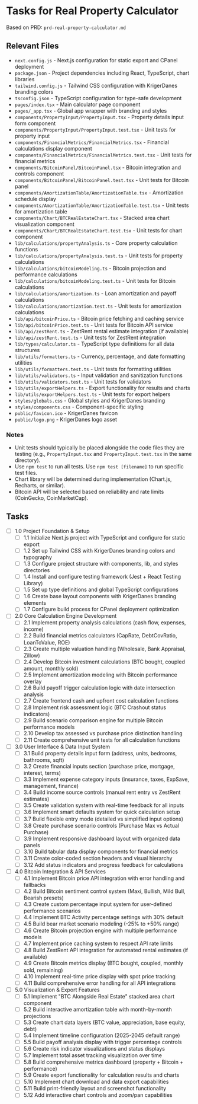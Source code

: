 # Tasks for Real Property Calculator

Based on PRD: `prd-real-property-calculator.md`

## Relevant Files

- `next.config.js` - Next.js configuration for static export and CPanel deployment
- `package.json` - Project dependencies including React, TypeScript, chart libraries
- `tailwind.config.js` - Tailwind CSS configuration with KrigerDanes branding colors
- `tsconfig.json` - TypeScript configuration for type-safe development
- `pages/index.tsx` - Main calculator page component
- `pages/_app.tsx` - Global app wrapper with branding and styles
- `components/PropertyInput/PropertyInput.tsx` - Property details input form component
- `components/PropertyInput/PropertyInput.test.tsx` - Unit tests for property input
- `components/FinancialMetrics/FinancialMetrics.tsx` - Financial calculations display component
- `components/FinancialMetrics/FinancialMetrics.test.tsx` - Unit tests for financial metrics
- `components/BitcoinPanel/BitcoinPanel.tsx` - Bitcoin integration and controls component
- `components/BitcoinPanel/BitcoinPanel.test.tsx` - Unit tests for Bitcoin panel
- `components/AmortizationTable/AmortizationTable.tsx` - Amortization schedule display
- `components/AmortizationTable/AmortizationTable.test.tsx` - Unit tests for amortization table
- `components/Chart/BTCRealEstateChart.tsx` - Stacked area chart visualization component
- `components/Chart/BTCRealEstateChart.test.tsx` - Unit tests for chart component
- `lib/calculations/propertyAnalysis.ts` - Core property calculation functions
- `lib/calculations/propertyAnalysis.test.ts` - Unit tests for property calculations
- `lib/calculations/bitcoinModeling.ts` - Bitcoin projection and performance calculations
- `lib/calculations/bitcoinModeling.test.ts` - Unit tests for Bitcoin calculations
- `lib/calculations/amortization.ts` - Loan amortization and payoff calculations
- `lib/calculations/amortization.test.ts` - Unit tests for amortization calculations
- `lib/api/bitcoinPrice.ts` - Bitcoin price fetching and caching service
- `lib/api/bitcoinPrice.test.ts` - Unit tests for Bitcoin API service
- `lib/api/zestRent.ts` - ZestRent rental estimate integration (if available)
- `lib/api/zestRent.test.ts` - Unit tests for ZestRent integration
- `lib/types/calculator.ts` - TypeScript type definitions for all data structures
- `lib/utils/formatters.ts` - Currency, percentage, and date formatting utilities
- `lib/utils/formatters.test.ts` - Unit tests for formatting utilities
- `lib/utils/validators.ts` - Input validation and sanitization functions
- `lib/utils/validators.test.ts` - Unit tests for validators
- `lib/utils/exportHelpers.ts` - Export functionality for results and charts
- `lib/utils/exportHelpers.test.ts` - Unit tests for export helpers
- `styles/globals.css` - Global styles and KrigerDanes branding
- `styles/components.css` - Component-specific styling
- `public/favicon.ico` - KrigerDanes favicon
- `public/logo.png` - KrigerDanes logo asset

### Notes

- Unit tests should typically be placed alongside the code files they are testing (e.g., `PropertyInput.tsx` and `PropertyInput.test.tsx` in the same directory).
- Use `npm test` to run all tests. Use `npm test [filename]` to run specific test files.
- Chart library will be determined during implementation (Chart.js, Recharts, or similar).
- Bitcoin API will be selected based on reliability and rate limits (CoinGecko, CoinMarketCap).

## Tasks

- [ ] 1.0 Project Foundation & Setup
  - [ ] 1.1 Initialize Next.js project with TypeScript and configure for static export
  - [ ] 1.2 Set up Tailwind CSS with KrigerDanes branding colors and typography
  - [ ] 1.3 Configure project structure with components, lib, and styles directories
  - [ ] 1.4 Install and configure testing framework (Jest + React Testing Library)
  - [ ] 1.5 Set up type definitions and global TypeScript configurations
  - [ ] 1.6 Create base layout components with KrigerDanes branding elements
  - [ ] 1.7 Configure build process for CPanel deployment optimization

- [ ] 2.0 Core Calculation Engine Development
  - [ ] 2.1 Implement property analysis calculations (cash flow, expenses, income)
  - [ ] 2.2 Build financial metrics calculators (CapRate, DebtCovRatio, LoanToValue, ROE)
  - [ ] 2.3 Create multiple valuation handling (Wholesale, Bank Appraisal, Zillow)
  - [ ] 2.4 Develop Bitcoin investment calculations (BTC bought, coupled amount, monthly sold)
  - [ ] 2.5 Implement amortization modeling with Bitcoin performance overlay
  - [ ] 2.6 Build payoff trigger calculation logic with date intersection analysis
  - [ ] 2.7 Create frontend cash and upfront cost calculation functions
  - [ ] 2.8 Implement risk assessment logic (BTC Crashout status indicators)
  - [ ] 2.9 Build scenario comparison engine for multiple Bitcoin performance models
  - [ ] 2.10 Develop tax assessed vs purchase price distinction handling
  - [ ] 2.11 Create comprehensive unit tests for all calculation functions

- [ ] 3.0 User Interface & Data Input System
  - [ ] 3.1 Build property details input form (address, units, bedrooms, bathrooms, sqft)
  - [ ] 3.2 Create financial inputs section (purchase price, mortgage, interest, terms)
  - [ ] 3.3 Implement expense category inputs (insurance, taxes, ExpSave, management, finance)
  - [ ] 3.4 Build income source controls (manual rent entry vs ZestRent estimates)
  - [ ] 3.5 Create validation system with real-time feedback for all inputs
  - [ ] 3.6 Implement smart defaults system for quick calculation setup
  - [ ] 3.7 Build flexible entry mode (detailed vs simplified input options)
  - [ ] 3.8 Create purchase scenario controls (Purchase Max vs Actual Purchase)
  - [ ] 3.9 Implement responsive dashboard layout with organized data panels
  - [ ] 3.10 Build tabular data display components for financial metrics
  - [ ] 3.11 Create color-coded section headers and visual hierarchy
  - [ ] 3.12 Add status indicators and progress feedback for calculations

- [ ] 4.0 Bitcoin Integration & API Services
  - [ ] 4.1 Implement Bitcoin price API integration with error handling and fallbacks
  - [ ] 4.2 Build Bitcoin sentiment control system (Maxi, Bullish, Mild Bull, Bearish presets)
  - [ ] 4.3 Create custom percentage input system for user-defined performance scenarios
  - [ ] 4.4 Implement BTC Activity percentage settings with 30% default
  - [ ] 4.5 Build bear market scenario modeling (-25% to +50% range)
  - [ ] 4.6 Create Bitcoin projection engine with multiple performance models
  - [ ] 4.7 Implement price caching system to respect API rate limits
  - [ ] 4.8 Build ZestRent API integration for automated rental estimates (if available)
  - [ ] 4.9 Create Bitcoin metrics display (BTC bought, coupled, monthly sold, remaining)
  - [ ] 4.10 Implement real-time price display with spot price tracking
  - [ ] 4.11 Build comprehensive error handling for all API integrations

- [ ] 5.0 Visualization & Export Features
  - [ ] 5.1 Implement "BTC Alongside Real Estate" stacked area chart component
  - [ ] 5.2 Build interactive amortization table with month-by-month projections
  - [ ] 5.3 Create chart data layers (BTC value, appreciation, base equity, debt)
  - [ ] 5.4 Implement timeline configuration (2025-2045 default range)
  - [ ] 5.5 Build payoff analysis display with trigger percentage controls
  - [ ] 5.6 Create risk indicator visualizations and status displays
  - [ ] 5.7 Implement total asset tracking visualization over time
  - [ ] 5.8 Build comprehensive metrics dashboard (property + Bitcoin + performance)
  - [ ] 5.9 Create export functionality for calculation results and charts
  - [ ] 5.10 Implement chart download and data export capabilities
  - [ ] 5.11 Build print-friendly layout and screenshot functionality
  - [ ] 5.12 Add interactive chart controls and zoom/pan capabilities 
